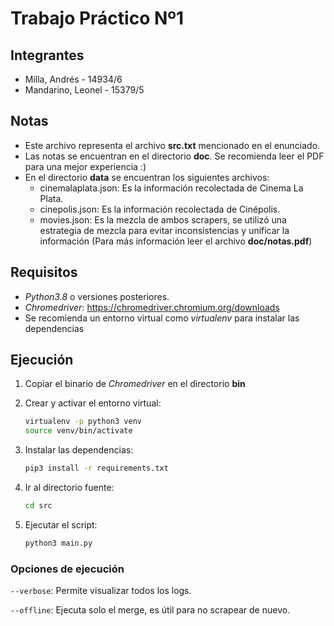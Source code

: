 # Trabajo Práctico Nº1

## Integrantes

- Milla, Andrés - 14934/6
- Mandarino, Leonel - 15379/5

## Notas

- Este archivo representa el archivo **src.txt** mencionado en el enunciado.
- Las notas se encuentran en el directorio **doc**. Se recomienda leer el PDF para una mejor experiencia :)
- En el directorio **data** se encuentran los siguientes archivos:
  - cinemalaplata.json: Es la información recolectada de Cinema La Plata.
  - cinepolis.json: Es la información recolectada de Cinépolis.
  - movies.json: Es la mezcla de ambos scrapers, se utilizó una estrategia de mezcla para evitar inconsistencias y unificar la información (Para más información leer el archivo **doc/notas.pdf**)

## Requisitos

- *Python3.8* o versiones posteriores.
- *Chromedriver*: https://chromedriver.chromium.org/downloads
- Se recomienda un entorno virtual como *virtualenv* para instalar las dependencias

## Ejecución

1. Copiar el binario de *Chromedriver* en el directorio **bin**

2. Crear y activar el entorno virtual:

   ```bash
   virtualenv -p python3 venv
   source venv/bin/activate
   ```

3. Instalar las dependencias:

   ```bash
   pip3 install -r requirements.txt
   ```

4. Ir al directorio fuente:

   ```bash
   cd src
   ```

5. Ejecutar el script:

   ```bash
   python3 main.py
   ```

### Opciones de ejecución

`--verbose`: Permite visualizar todos los logs.

`--offline`: Ejecuta solo el merge, es útil para no scrapear de nuevo.
